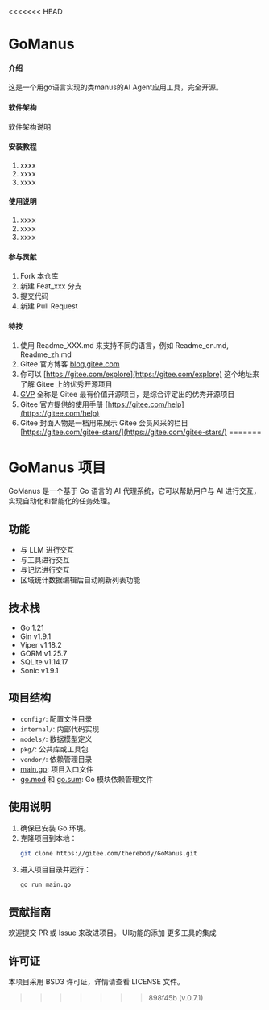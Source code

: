 <<<<<<< HEAD
# GoManus

#### 介绍
这是一个用go语言实现的类manus的AI Agent应用工具，完全开源。

#### 软件架构
软件架构说明


#### 安装教程

1.  xxxx
2.  xxxx
3.  xxxx

#### 使用说明

1.  xxxx
2.  xxxx
3.  xxxx

#### 参与贡献

1.  Fork 本仓库
2.  新建 Feat_xxx 分支
3.  提交代码
4.  新建 Pull Request


#### 特技

1.  使用 Readme\_XXX.md 来支持不同的语言，例如 Readme\_en.md, Readme\_zh.md
2.  Gitee 官方博客 [blog.gitee.com](https://blog.gitee.com)
3.  你可以 [https://gitee.com/explore](https://gitee.com/explore) 这个地址来了解 Gitee 上的优秀开源项目
4.  [GVP](https://gitee.com/gvp) 全称是 Gitee 最有价值开源项目，是综合评定出的优秀开源项目
5.  Gitee 官方提供的使用手册 [https://gitee.com/help](https://gitee.com/help)
6.  Gitee 封面人物是一档用来展示 Gitee 会员风采的栏目 [https://gitee.com/gitee-stars/](https://gitee.com/gitee-stars/)
=======
# GoManus 项目

GoManus 是一个基于 Go 语言的 AI 代理系统，它可以帮助用户与 AI 进行交互，实现自动化和智能化的任务处理。

## 功能

- 与 LLM 进行交互
- 与工具进行交互
- 与记忆进行交互
- 区域统计数据编辑后自动刷新列表功能

## 技术栈

- Go 1.21
- Gin v1.9.1
- Viper v1.18.2
- GORM v1.25.7
- SQLite v1.14.17
- Sonic v1.9.1

## 项目结构

- `config/`: 配置文件目录
- `internal/`: 内部代码实现
- `models/`: 数据模型定义
- `pkg/`: 公共库或工具包
- `vendor/`: 依赖管理目录
- [main.go](cci:7://file:///e:/open_manus/GoManus/main.go:0:0-0:0): 项目入口文件
- [go.mod](cci:7://file:///e:/open_manus/GoManus/go.mod:0:0-0:0) 和 [go.sum](cci:7://file:///e:/open_manus/GoManus/go.sum:0:0-0:0): Go 模块依赖管理文件

## 使用说明

1. 确保已安装 Go 环境。
2. 克隆项目到本地：
   ```bash
   git clone https://gitee.com/therebody/GoManus.git
   ```
3. 进入项目目录并运行：
   ```bash
   go run main.go
   ```

## 贡献指南

欢迎提交 PR 或 Issue 来改进项目。
UI功能的添加
更多工具的集成

## 许可证

本项目采用 BSD3 许可证，详情请查看 LICENSE 文件。
>>>>>>> 898f45b (v.0.7.1)
